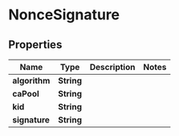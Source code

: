 

# NonceSignature


## Properties

| Name | Type | Description | Notes |
|------------ | ------------- | ------------- | -------------|
|**algorithm** | **String** |  |  |
|**caPool** | **String** |  |  |
|**kid** | **String** |  |  |
|**signature** | **String** |  |  |




